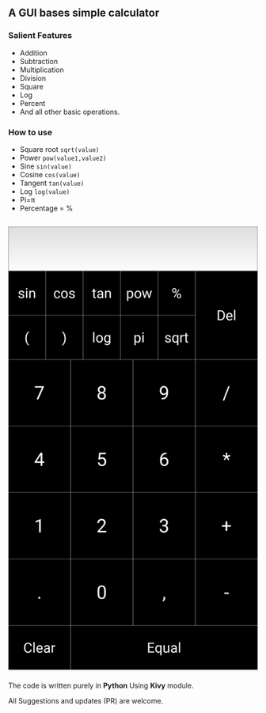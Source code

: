 ## A GUI bases simple calculator

### Salient Features
* Addition
* Subtraction
* Multiplication
* Division
* Square
* Log
* Percent
* And all other basic operations.

### How to use
* Square root `sqrt(value)`
* Power `pow(value1,value2)`
* Sine `sin(value)`
* Cosine `cos(value)`
* Tangent `tan(value)`
* Log `log(value)`
* Pi=π
* Percentage = %


![Sample Interface](https://raw.githubusercontent.com/itsyugam/Calculator/master/Interface.jpeg)
---
The code is written purely in **Python** Using **Kivy** module.


All Suggestions and updates (PR) are welcome.





